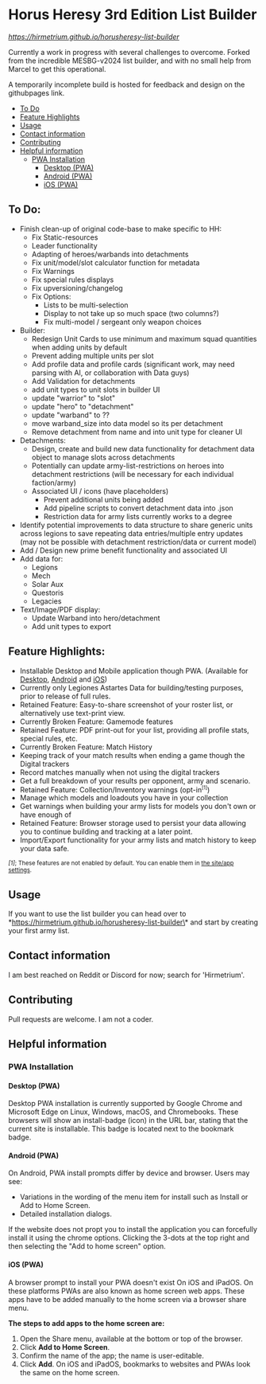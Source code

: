 # Horus Heresy 3rd Edition List Builder

*https://hirmetrium.github.io/horusheresy-list-builder*

Currently a work in progress with several challenges to overcome. Forked from the incredible MESBG-v2024 list builder, and with no small help from Marcel to get this operational.

A temporarily incomplete build is hosted for feedback and design on the githubpages link.

<!-- TOC -->
* [To Do](#to-do)
* [Feature Highlights](#feature-highlights)
* [Usage](#usage)
* [Contact information](#contact-information)
* [Contributing](#contributing)
* [Helpful information](#helpful-information)
  * [PWA Installation](#pwa-installation)
    * [Desktop (PWA)](#desktop-pwa)
    * [Android (PWA)](#android-pwa)
    * [iOS (PWA)](#ios-pwa)
<!-- TOC -->

## To Do:
- Finish clean-up of original code-base to make specific to HH:
  - Fix Static-resources
  - Leader functionality
  - Adapting of heroes/warbands into detachments
  - Fix unit/model/slot calculator function for metadata
  - Fix Warnings
  - Fix special rules displays
  - Fix upversioning/changelog
  - Fix Options:
	- Lists to be multi-selection
	- Display to not take up so much space (two columns?)
	- Fix multi-model / sergeant only weapon choices
- Builder:
  - Redesign Unit Cards to use minimum and maximum squad quantities when adding units by default
  - Prevent adding multiple units per slot
  - Add profile data and profile cards (significant work, may need parsing with AI, or collaboration with Data guys)
  - Add Validation for detachments
  - add unit types to unit slots in builder UI
  - update "warrior" to "slot"
  - update "hero" to "detachment"
  - update "warband" to ??
  - move warband_size into data model so its per detachment
  - Remove detachment from name and into unit type for cleaner UI
- Detachments:
  - Design, create and build new data functionality for detachment data object to manage slots across detachments
  - Potentially can update army-list-restrictions on heroes into detachment restrictions (will be necessary for each individual faction/army)
  - Associated UI / icons (have placeholders)
	- Prevent additional units being added
	- Add pipeline scripts to convert detachment data into .json
	- Restriction data for army lists currently works to a degree
- Identify potential improvements to data structure to share generic units across legions to save repeating data entries/multiple entry updates (may not be possible with detachment restriction/data or current model)
- Add / Design new prime benefit functionality and associated UI
- Add data for:
  - Legions
  - Mech
  - Solar Aux
  - Questoris
  - Legacies
- Text/Image/PDF display:
  - Update Warband into hero/detachment
  - Add unit types to export

## Feature Highlights:
- Installable Desktop and Mobile application though PWA. (Available for [Desktop](#desktop-pwa), [Android](#android-pwa) and [iOS](#ios-pwa))
- Currently only Legiones Astartes Data for building/testing purposes, prior to release of full rules.
- Retained Feature: Easy-to-share screenshot of your roster list, or alternatively use text-print view.
- Currently Broken Feature: Gamemode features
- Retained Feature: PDF print-out for your list, providing all profile stats, special rules, etc.
- Currently Broken Feature: Match History
 - Keeping track of your match results when ending a game though the Digital trackers
 - Record matches manually when not using the digital trackers
 - Get a full breakdown of your results per opponent, army and scenario.
- Retained Feature: Collection/Inventory warnings (opt-in<sup><small>\[1]</small></sup>)
 - Manage which models and loadouts you have in your collection
 - Get warnings when building your army lists for models you don't own or have enough of
- Retained Feature: Browser storage used to persist your data allowing you to continue building and tracking at a later point.
 - Import/Export functionality for your army lists and match history to keep your data safe.

<small>_[1]_; These features are not enabled by default. You can enable them
in [the site/app settings](https://hirmetrium.github.io/horusheresy-list-builder/#/settings).</small>

## Usage
If you want to use the list builder you can head over to \*https://hirmetrium.github.io/horusheresy-list-builder\* and start by creating
your first army list.

## Contact information
I am best reached on Reddit or Discord for now; search for 'Hirmetrium'.

## Contributing
Pull requests are welcome. I am not a coder.

## Helpful information

### PWA Installation

#### Desktop (PWA)

Desktop PWA installation is currently supported by Google Chrome and Microsoft Edge on Linux, Windows, macOS, and
Chromebooks. These browsers will show an install-badge (icon) in the URL bar, stating that the current site is
installable. This badge is located next to the bookmark badge.

#### Android (PWA)

On Android, PWA install prompts differ by device and browser. Users may see:

- Variations in the wording of the menu item for install such as Install or Add to Home Screen.
- Detailed installation dialogs.

If the website does not propt you to install the application you can forcefully install it using the chrome options.
Clicking the 3-dots at the top right and then selecting the "Add to home screen" option.

#### iOS (PWA)

A browser prompt to install your PWA doesn't exist On iOS and iPadOS. On these platforms PWAs are also known as home
screen web apps. These apps have to be added manually to the home screen via a browser share menu.

**The steps to add apps to the home screen are:**

1. Open the Share menu, available at the bottom or top of the browser.
2. Click **Add to Home Screen**.
3. Confirm the name of the app; the name is user-editable.
4. Click **Add**. On iOS and iPadOS, bookmarks to websites and PWAs look the same on the home screen.
